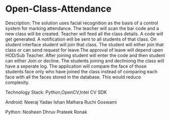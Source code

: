 # Open-Class-Attendance
Description:
The solution uses facial recognition as the basis of a control system for marking attendance. 
The teacher will scan the bar code and a new class will be created.
Teacher will feed all the class details.
A code will get generated.
A notification will be sent to all students of that class.
On student interface student will join that class.
The student will either join that class or can send request for leave.The approval of leave will depend upen HOD/Sub Teacher. 
After joining student will enter the code and then student can either Join or decline.
The students joining and decliniong the class will have a seperate log.
The application will compare the face of those students face only who have joined the class instead of comparing each face with all the faces stored in the database.
This would reduce complexity.

Technology Stack:
Python,OpenCV,Intel CV SDK

Android:
Neeraj Yadav
Ishan Malhara
Ruchi Goswami

Python:
Nosheen
Dhruv
Prateek
Ronak

